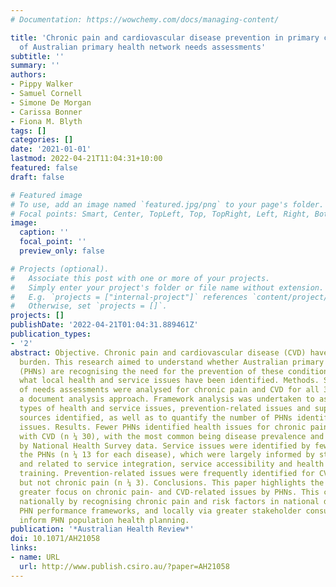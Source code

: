 ```yaml
---
# Documentation: https://wowchemy.com/docs/managing-content/

title: 'Chronic pain and cardiovascular disease prevention in primary care: a review
  of Australian primary health network needs assessments'
subtitle: ''
summary: ''
authors:
- Pippy Walker
- Samuel Cornell
- Simone De Morgan
- Carissa Bonner
- Fiona M. Blyth
tags: []
categories: []
date: '2021-01-01'
lastmod: 2022-04-21T11:04:31+10:00
featured: false
draft: false

# Featured image
# To use, add an image named `featured.jpg/png` to your page's folder.
# Focal points: Smart, Center, TopLeft, Top, TopRight, Left, Right, BottomLeft, Bottom, BottomRight.
image:
  caption: ''
  focal_point: ''
  preview_only: false

# Projects (optional).
#   Associate this post with one or more of your projects.
#   Simply enter your project's folder or file name without extension.
#   E.g. `projects = ["internal-project"]` references `content/project/deep-learning/index.md`.
#   Otherwise, set `projects = []`.
projects: []
publishDate: '2022-04-21T01:04:31.889461Z'
publication_types:
- '2'
abstract: Objective. Chronic pain and cardiovascular disease (CVD) have a high disease
  burden. This research aimed to understand whether Australian primary health networks
  (PHNs) are recognising the need for the prevention of these conditions by investigating
  what local health and service issues have been identified. Methods. Separate sets
  of needs assessments were analysed for chronic pain and CVD for all 31 PHNs using
  a document analysis approach. Framework analysis was undertaken to ascertain the
  types of health and service issues, prevention-related issues and supporting data
  sources identified, as well as to quantify the number of PHNs identifying these
  issues. Results. Fewer PHNs identified health issues for chronic pain (n ¼ 13) compared
  with CVD (n ¼ 30), with the most common being disease prevalence and burden supported
  by National Health Survey data. Service issues were identified by fewer than half
  the PHNs (n ¼ 13 for each disease), which were largely informed by stakeholder consultation
  and related to service integration, service accessibility and health professional
  training. Prevention-related issues were frequently identified for CVD (n ¼ 26),
  but not chronic pain (n ¼ 3). Conclusions. This paper highlights the need for a
  greater focus on chronic pain- and CVD-related issues by PHNs. This could be supported
  nationally by recognising chronic pain and risk factors in national datasets and
  PHN performance frameworks, and locally via greater stakeholder consultation to
  inform PHN population health planning.
publication: '*Australian Health Review*'
doi: 10.1071/AH21058
links:
- name: URL
  url: http://www.publish.csiro.au/?paper=AH21058
---
```

